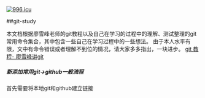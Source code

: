 <a href="https://996.icu"><img src="https://img.shields.io/badge/link-996.icu-red.svg" alt="996.icu" /></a>

##git-study  

本文档根据廖雪峰老师的git教程以及自己在学习的过程中的理解、测试整理的git常用命令集合，其中包含一些自己在学习过程中的一些想法。
由于本人水平有限，文中有命令错误或者理解不到位的情况，请大家多多指出，一块进步。
[git 教程- 廖雪峰讲git](https://www.liaoxuefeng.com/wiki/0013739516305929606dd18361248578c67b8067c8c017b000 "git")

##### 新添加常用git->github一般流程
首先需要将本地git和github建立链接


